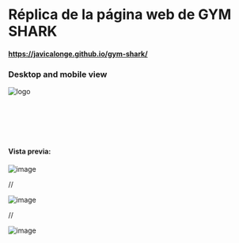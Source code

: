 # Réplica de la página web de GYM SHARK

#### https://javicalonge.github.io/gym-shark/

### Desktop and mobile view

![logo](https://github.com/user-attachments/assets/91158cca-9da6-4be1-9927-2104e519b169)<svg width="518" height="87" viewBox="0 0 518 87" fill="none" xmlns="http://www.w3.org/2000/svg">

#### Vista previa:

![image](https://github.com/user-attachments/assets/5c8abbc3-87bd-4c9e-8aa0-b4e852e0af16)

//

![image](https://github.com/user-attachments/assets/d4aeb62f-4ea1-4c85-abf8-6d9c319c559f)

//

![image](https://github.com/user-attachments/assets/9370e29f-e1af-48f9-b185-502b3661f99c)


